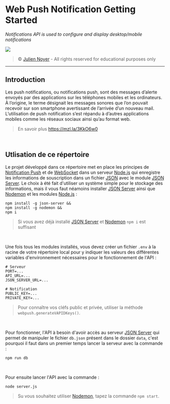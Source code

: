# Web Push Notification Getting Started

*Notifications API is used to configure and display desktop/mobile notifications*

![](https://i.imgur.com/7YKsiVH.png)

> &copy; [Julien Noyer](https://www.linkedin.com/in/julien-n-21219b28/) - All rights reserved for educational purposes only

---

## Introduction

Les push notifications, ou notifications push, sont des messages d’alerte envoyés par des applications sur les téléphones mobiles et les ordinateurs. À l’origine, le terme désignait les messages sonores que l’on pouvait recevoir sur son smartphone avertissant de l’arrivée d’un nouveau mail. L’utilisation de push notification s’est répandu à d’autres applications mobiles comme les réseaux sociaux ainsi qu’au format web.

> En savoir plus https://mzl.la/3KkO6w0

<br>

## Utlisation de ce répertoire

Le projet développé dans ce répertoire met en place les principes de [Notification Push](https://mzl.la/3KkO6w0) et de [WebSocket](https://mzl.la/3rrwLsz) dans un serveur [Node.js](https://nodejs.org/en/) qui enregistre les informations de souscription dans un fichier [JSON](https://bit.ly/3fCdcbu) avec le module [JSON Server](https://bit.ly/3GULsv3). Le choix à été fait d'utiliser un système simple pour le stockage des informations, mais il vous faut néamoins installer [JSON Server](https://bit.ly/3GULsv3) ainsi que [Nodemon](https://bit.ly/3qE49gF) et les modules [Node.js](https://nodejs.org/en/) : 

```
npm install -g json-server &&
npm install -g nodemon &&
npm i
```

> Si vous avez déjà installé [JSON Server](https://bit.ly/3GULsv3) et [Nodemon](https://bit.ly/3qE49gF) `npm i` est suffisant

<br>

Une fois tous les modules installés, vous devez créer un fichier `.env` à la racine de votre répertoire local pour y indiquer les valeurs des différentes variables d'environnement nécessaires pour le fonctionnement de l'API : 

```
# Serveur
PORT=...
API_URL=...
JSON_SERVER_URL=...

# Notification
PUBLIC_KEY=...
PRIVATE_KEY=...
```

> Pour connaître vos cléfs public et privée, utiliser la méthode `webpush.generateVAPIDKeys()`.


<br>

Pour fonctionner, l'API à besoin d'avoir accès au serveur [JSON Server](https://bit.ly/3GULsv3) qui permet de manipuler le fichier `db.json` présent dans le dossier `data`, c'est pourquoi il faut dans un premier temps lancer la serveur avec la commande : 

```
npm run db
```

<br>

Pour ensuite lancer l'API avec la commande : 

```
node server.js
```

> Su vous souhaitez utiliser [Nodemon](https://bit.ly/3qE49gF), tapez la commande `npm start`.